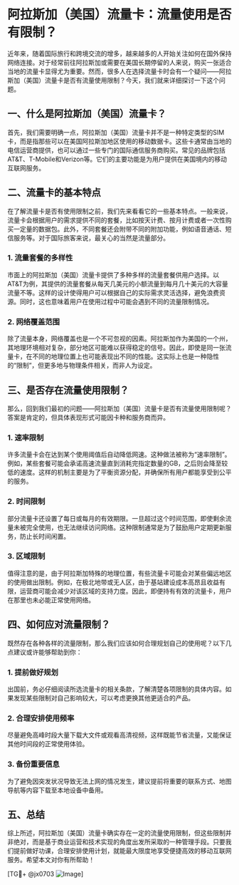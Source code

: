 # 阿拉斯加（美国）流量卡：流量使用是否有限制？

近年来，随着国际旅行和跨境交流的增多，越来越多的人开始关注如何在国外保持网络连接。对于经常前往阿拉斯加或需要在美国长期停留的人来说，购买一张适合当地的流量卡显得尤为重要。然而，很多人在选择流量卡时会有一个疑问——阿拉斯加（美国）流量卡是否有流量使用限制？今天，我们就来详细探讨一下这个问题。

## 一、什么是阿拉斯加（美国）流量卡？

首先，我们需要明确一点，阿拉斯加（美国）流量卡并不是一种特定类型的SIM卡，而是指那些可以在美国阿拉斯加地区使用的移动数据卡。这些卡通常由当地的电信运营商提供，也可以通过一些专门的国际通信服务商购买。常见的品牌包括AT&T、T-Mobile和Verizon等。它们的主要功能是为用户提供在美国境内的移动互联网服务。

## 二、流量卡的基本特点

在了解流量卡是否有使用限制之前，我们先来看看它的一些基本特点。一般来说，流量卡会根据用户的需求提供不同的套餐，比如按天计费、按月计费或者一次性购买一定量的数据包。此外，不同套餐还会附带不同的附加功能，例如语音通话、短信服务等。对于国际旅客来说，最关心的当然是流量部分。

### 1. 流量套餐的多样性

市面上的阿拉斯加（美国）流量卡提供了多种多样的流量套餐供用户选择。以AT&T为例，其提供的流量套餐从每天几美元的小额流量到每月几十美元的大容量流量不等。这样的设计使得用户可以根据自己的实际需求灵活选择，避免浪费资源。同时，这也意味着用户在使用过程中可能会遇到不同的流量限制情况。

### 2. 网络覆盖范围

除了流量本身，网络覆盖也是一个不可忽视的因素。阿拉斯加作为美国的一个州，其地理环境相对复杂，部分地区可能难以获得稳定的信号。因此，即使是同一张流量卡，在不同的地理位置上也可能表现出不同的性能。这实际上也是一种隐性的“限制”，但更多地与物理条件相关，而非人为设定。

## 三、是否存在流量使用限制？

那么，回到我们最初的问题——阿拉斯加（美国）流量卡是否有流量使用限制呢？答案是肯定的，但具体表现形式可能因卡种和服务商而异。

### 1. 速率限制

许多流量卡会在达到某个使用阈值后自动降低网速。这种做法被称为“速率限制”。例如，某些套餐可能会承诺高速流量直到消耗完指定数量的GB，之后则会降至较低的速度。这样的机制主要是为了平衡资源分配，并确保所有用户都能享受到公平的服务。

### 2. 时间限制

部分流量卡还设置了每日或每月的有效期限。一旦超过这个时间范围，即使剩余流量未被完全使用，也无法继续访问网络。这种限制通常是为了鼓励用户定期更新服务，防止长时间闲置。

### 3. 区域限制

值得注意的是，由于阿拉斯加特殊的地理位置，有些流量卡可能会对某些偏远地区的使用做出限制。例如，在极北地带或无人区，由于基站建设成本高昂且收益有限，运营商可能会减少对该区域的支持力度。因此，即便持有有效的流量卡，用户在那里也未必能正常使用网络。

## 四、如何应对流量限制？

既然存在各种各样的流量限制，那么我们应该如何合理规划自己的使用呢？以下几点建议或许能够帮助到你：

### 1. 提前做好规划

出国前，务必仔细阅读所选流量卡的相关条款，了解清楚各项限制的具体内容。如果发现某些限制对自己影响较大，可以考虑更换其他更适合的产品。

### 2. 合理安排使用频率

尽量避免高峰时段大量下载大文件或观看高清视频，这样既能节省流量，又能保证其他时间段的正常使用体验。

### 3. 备份重要信息

为了避免因突发状况导致无法上网的情况发生，建议提前将重要的联系方式、地图导航等内容下载至本地设备中备用。

## 五、总结

综上所述，阿拉斯加（美国）流量卡确实存在一定的流量使用限制，但这些限制并非绝对，而是基于商业运营和技术实现的角度出发所采取的一种管理手段。只要我们提前做好功课，合理安排使用计划，就能最大限度地享受便捷高效的移动互联网服务。希望本文对你有所帮助！

[TG💪+ @jx0703 ![Image](https://github.com/user-attachments/assets/dbca1d08-cadb-493c-b0ec-ad6f7a83f270)]